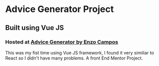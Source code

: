 # Advice Generator Project

## Built using Vue JS
### Hosted at [Advice Generator by Enzo Campos](https://advice-generator-enzcampos.netlify.app/)
This was my fist time using Vue JS framework, I found it very similiar to React so I didn't have many problems.
A front End Mentor Project.
